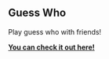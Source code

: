 ## Guess Who
Play guess who with friends!

**[You can check it out here!](https://bernzrdo.github.io/guesswho/)**
